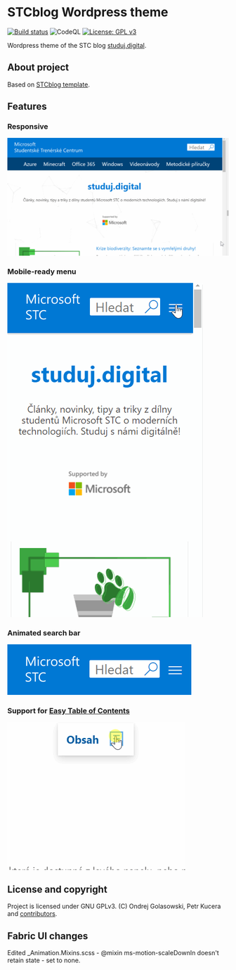 # STCblog Wordpress theme
[![Build status](https://dev.azure.com/OndrejGolasowski/stcblog/_apis/build/status/stcblog-CI)](https://dev.azure.com/OndrejGolasowski/stcblog/_build/latest?definitionId=2)
![CodeQL](https://github.com/MicrosoftSTC/stcblog/workflows/CodeQL/badge.svg)
[![License: GPL v3](https://img.shields.io/badge/License-GPLv3-blue.svg)](https://www.gnu.org/licenses/gpl-3.0)

Wordpress theme of the STC blog [studuj.digital](https://studuj.digital/).

## About project
Based on [STCblog template](https://github.com/andreondra/stcblog).

## Features
### Responsive
![responsivity showcase](docs/img/readme1.gif)

### Mobile-ready menu
![menu on mobile](docs/img/readme2.gif)

### Animated search bar
![search bar](docs/img/readme3.gif)

### Support for [Easy Table of Contents](https://wordpress.org/plugins/easy-table-of-contents/)
![TOC](docs/img/readme4.gif)

## License and copyright
Project is licensed under GNU GPLv3.
(C) Ondrej Golasowski, Petr Kucera and [contributors](https://github.com/MicrosoftSTC/stcblog/graphs/contributors).

## Fabric UI changes
Edited _Animation.Mixins.scss - @mixin ms-motion-scaleDownIn doesn't retain state - set to none.
